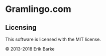 # Gramlingo.com

## Licensing

This software is licensed with the MIT license.

© 2013-2018 Erik Barke
